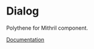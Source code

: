 # Dialog

Polythene for Mithril component.

[Documentation](../../docs/components/mithril/dialog.md)
